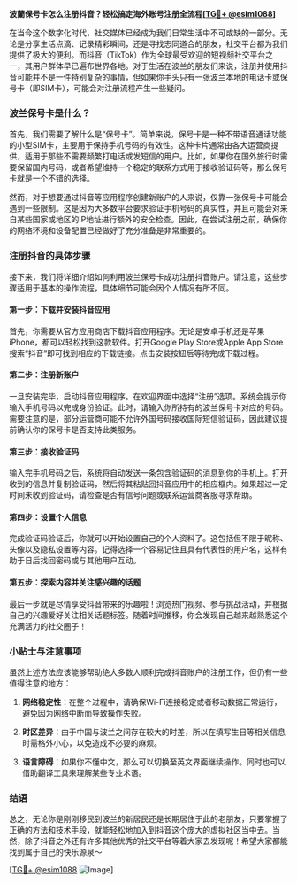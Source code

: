 **波蘭保号卡怎么注册抖音？轻松搞定海外账号注册全流程[[TG💪+ @esim1088](https://t.me/s/esim1088)]**

在当今这个数字化时代，社交媒体已经成为我们日常生活中不可或缺的一部分。无论是分享生活点滴、记录精彩瞬间，还是寻找志同道合的朋友，社交平台都为我们提供了极大的便利。而抖音（TikTok）作为全球最受欢迎的短视频社交平台之一，其用户群体早已遍布世界各地。对于生活在波兰的朋友们来说，注册并使用抖音可能并不是一件特别复杂的事情，但如果你手头只有一张波兰本地的电话卡或保号卡（即SIM卡），可能会对注册流程产生一些疑问。

### 波兰保号卡是什么？

首先，我们需要了解什么是“保号卡”。简单来说，保号卡是一种不带语音通话功能的小型SIM卡，主要用于保持手机号码的有效性。这种卡片通常由各大运营商提供，适用于那些不需要频繁打电话或发短信的用户。比如，如果你在国外旅行时需要保留国内号码，或者希望维持一个稳定的联系方式用于接收验证码等，那么保号卡就是一个不错的选择。

然而，对于想要通过抖音等应用程序创建新账户的人来说，仅靠一张保号卡可能会遇到一些限制。这是因为大多数平台要求验证手机号码的真实性，并且可能会对来自某些国家或地区的IP地址进行额外的安全检查。因此，在尝试注册之前，确保你的网络环境和设备配置已经做好了充分准备是非常重要的。

### 注册抖音的具体步骤

接下来，我们将详细介绍如何利用波兰保号卡成功注册抖音账户。请注意，这些步骤适用于基本的操作流程，具体细节可能会因个人情况有所不同。

#### 第一步：下载并安装抖音应用

首先，你需要从官方应用商店下载抖音应用程序。无论是安卓手机还是苹果iPhone，都可以轻松找到这款软件。打开Google Play Store或Apple App Store搜索“抖音”即可找到相应的下载链接。点击安装按钮后等待完成下载过程。

#### 第二步：注册新账户

一旦安装完毕，启动抖音应用程序。在欢迎界面中选择“注册”选项。系统会提示你输入手机号码以完成身份验证。此时，请输入你所持有的波兰保号卡对应的号码。需要注意的是，部分运营商可能不允许外国号码接收国际短信验证码，因此建议提前确认你的保号卡是否支持此类服务。

#### 第三步：接收验证码

输入完手机号码之后，系统将自动发送一条包含验证码的消息到你的手机上。打开收到的信息并复制验证码，然后将其粘贴回抖音应用中的相应框内。如果超过一定时间未收到验证码，请检查是否有信号问题或联系运营商客服寻求帮助。

#### 第四步：设置个人信息

完成验证码验证后，你就可以开始设置自己的个人资料了。这包括但不限于昵称、头像以及隐私设置等内容。记得选择一个容易记住且具有代表性的用户名，这样有助于日后找回密码或与其他用户互动。

#### 第五步：探索内容并关注感兴趣的话题

最后一步就是尽情享受抖音带来的乐趣啦！浏览热门视频、参与挑战活动，并根据自己的兴趣爱好关注相关话题标签。随着时间推移，你会发现自己越来越熟悉这个充满活力的社交圈子！

### 小贴士与注意事项

虽然上述方法应该能够帮助绝大多数人顺利完成抖音账户的注册工作，但仍有一些值得注意的地方：

1. **网络稳定性**：在整个过程中，请确保Wi-Fi连接稳定或者移动数据正常运行，避免因为网络中断而导致操作失败。
   
2. **时区差异**：由于中国与波兰之间存在较大的时差，所以在填写生日等相关信息时需格外小心，以免造成不必要的麻烦。

3. **语言障碍**：如果你不懂中文，那么可以切换至英文界面继续操作。同时也可以借助翻译工具来理解某些专业术语。

### 结语

总之，无论你是刚刚移民到波兰的新居民还是长期居住于此的老朋友，只要掌握了正确的方法和技术手段，就能轻松地加入到抖音这个庞大的虚拟社区当中去。当然，除了抖音之外还有许多其他优秀的社交平台等着大家去发现呢！希望大家都能找到属于自己的快乐源泉～ 

[[TG💪+ @esim1088](https://t.me/s/esim1088) ![Image](https://i.postimg.cc/4NQfJmqS/Snipaste-2025-05-13-00-14-12.png)]